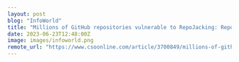 ```yaml
---
layout: post
blog: "InfoWorld"
title: "Millions of GitHub repositories vulnerable to RepoJacking: Report"
date: 2023-06-23T12:48:00Z
image: images/infoworld.png
remote_url: "https://www.csoonline.com/article/3700849/millions-of-github-repositories-vulnerable-to-repojacking-report.html#tk.rss_applicationdevelopment"
---
```

